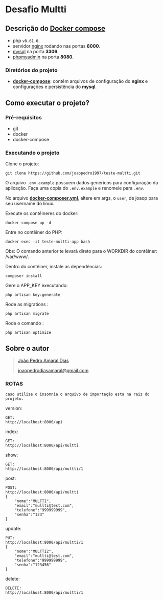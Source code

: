 # Desafio Multti

## Descrição do **[Docker compose](https://docs.docker.com/compose/)**

- php `v8.61.0`.
- servidor [nginx](https://www.nginx.com/) rodando nas portas **8000**.
- [mysql](https://www.mysql.com/) na porta **3306**.
- [phpmyadmin](https://www.phpmyadmin.net/) na porta **8080**.

### Diretórios do projeto
- **[docker-compose](https://github.com/joaopedro1997/teste-multti/tree/main/docker-compose)**: contém arquivos de configuração do **nginx** e configurações e persistência do **mysql**.

## Como executar o projeto?

### Pré-requisitos
* git
* docker
* docker-compose

### Executando o projeto

Clone o projeto:
```
git clone https://github.com/joaopedro1997/teste-multti.git
```

O arquivo `.env.example` possuem dados genéricos para configuração da aplicação. Faça uma copia do `.env.example` e renomeie para `.env`.

No arquivo **[docker-composer.yml](https://github.com/joaopedro1997/teste-multti/blob/main/docker-compose.yml)**,  altere em args, o `user`, de joaop para seu username do linux.

Execute os contêineres do docker:
```
docker-compose up -d
```

Entre no contêiner do PHP:
```
docker exec -it teste-multti-app bash
```

Obs: O comando anterior te levará direto para o WORKDIR do contêiner: /var/www/.

Dentro do contêiner, instale as dependências:
```
composer install
```

Gere o APP_KEY executando:
```
php artisan key:generate
```
Rode as migrations :
```
php artisan migrate
```

Rode o comando :
```
php artisan optimize 
```

## Sobre o autor
> [João Pedro Amaral Dias](https://www.linkedin.com/in/jo%C3%A3o-pedro-amaral-dias/)
> 
> [joaopedrodiasamaral@gmail.com](mailto:joaopedrodiasamaral@gmail.com)

### ROTAS
`caso utilize o insomnia o arquivo de importação esta na raiz do projeto.`

version:
```
GET:
http://localhost:8000/api
```
index:
```
GET:
http://localhost:8000/api/multti
```
show:
```
GET:
http://localhost:8000/api/multti/1
```
post:
```
POST:
http://localhost:8000/api/multti
{
	"nome":"MULTTI",
	"email":"mullti@test.com",
	"telefone":"999999999",
	"senha":"123"
}
```
update:
```
PUT:
http://localhost:8000/api/multti/1
{
	"nome":"MULTTI2",
	"email":"mullti@test.com",
	"telefone":"999999999",
	"senha":"123456"
}
```
delete:
```
DELETE:
http://localhost:8000/api/multti/1
```

